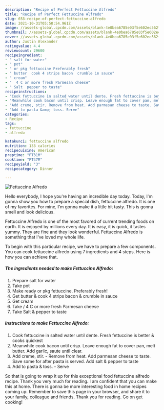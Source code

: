 ```yaml
---
description: "Recipe of Perfect Fettuccine Alfredo"
title: "Recipe of Perfect Fettuccine Alfredo"
slug: 658-recipe-of-perfect-fettuccine-alfredo
date: 2021-10-31T05:50:54.961Z
image: //assets-global.cpcdn.com/assets/blank-4e0bea6785e03f5e602ec562f230caae08da540cada707380b4fe1bbebba43da.png
thumbnail: //assets-global.cpcdn.com/assets/blank-4e0bea6785e03f5e602ec562f230caae08da540cada707380b4fe1bbebba43da.png
cover: //assets-global.cpcdn.com/assets/blank-4e0bea6785e03f5e602ec562f230caae08da540cada707380b4fe1bbebba43da.png
author: Justin Alexander
ratingvalue: 4.4
reviewcount: 29600
recipeingredient:
- " salt for water"
- " pot"
- " or pkg fettuccine Preferably fresh"
- " butter  cook 4 strips bacon  crumble in sauce"
- " cream"
- "  4 C or more fresh Parmesan cheese"
- " Salt  pepper to taste"
recipeinstructions:
- "Cook fettuccine in salted water until dente. Fresh fettuccine is better &amp; cooks quickest"
- "Meanwhile cook bacon until crisp. Leave enough fat to cover pan, melt butter. Add garlic, saute until clear."
- "Add creme, stir. Remove from heat. Add parmesan cheese to taste. Save some for after pasta is served. Add salt &amp; pepper to taste"
- "Add to pasta &amp; toss. Serve"
categories:
- Recipe
tags:
- fettuccine
- alfredo

katakunci: fettuccine alfredo 
nutrition: 133 calories
recipecuisine: American
preptime: "PT31M"
cooktime: "PT47M"
recipeyield: "3"
recipecategory: Dinner

---
```



![Fettuccine Alfredo](//assets-global.cpcdn.com/assets/blank-4e0bea6785e03f5e602ec562f230caae08da540cada707380b4fe1bbebba43da.png)

Hello everybody, I hope you're having an incredible day today. Today, I'm gonna show you how to prepare a special dish, fettuccine alfredo. It is one of my favorites. For mine, I'm gonna make it a little bit tasty. This is gonna smell and look delicious.



Fettuccine Alfredo is one of the most favored of current trending foods on earth. It is enjoyed by millions every day. It is easy, it is quick, it tastes yummy. They are fine and they look wonderful. Fettuccine Alfredo is something that I've loved my whole life.


To begin with this particular recipe, we have to prepare a few components. You can cook fettuccine alfredo using 7 ingredients and 4 steps. Here is how you can achieve that.

<!--inarticleads1-->

##### The ingredients needed to make Fettuccine Alfredo:

1. Prepare  salt for water
1. Take  pot
1. Make ready  or pkg fettuccine. Preferably fresh!
1. Get  butter &amp; cook 4 strips bacon &amp; crumble in sauce
1. Get  cream
1. Take  / 4 C or more fresh Parmesan cheese
1. Take  Salt &amp; pepper to taste




<!--inarticleads2-->

##### Instructions to make Fettuccine Alfredo:

1. Cook fettuccine in salted water until dente. Fresh fettuccine is better &amp; cooks quickest
1. Meanwhile cook bacon until crisp. Leave enough fat to cover pan, melt butter. Add garlic, saute until clear.
1. Add creme, stir. - Remove from heat. Add parmesan cheese to taste. Save some for after pasta is served. Add salt &amp; pepper to taste
1. Add to pasta &amp; toss. - Serve




So that is going to wrap it up for this exceptional food fettuccine alfredo recipe. Thank you very much for reading. I am confident that you can make this at home. There is gonna be more interesting food in home recipes coming up. Remember to save this page in your browser, and share it to your family, colleague and friends. Thank you for reading. Go on get cooking!
